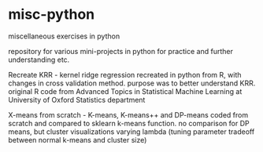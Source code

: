 # misc-python
miscellaneous exercises in python

repository for various mini-projects in python for practice and further understanding etc.

Recreate KRR - kernel ridge regression recreated in python from R, with changes in cross validation method. purpose was to better understand KRR. original R code from Advanced Topics in Statistical Machine Learning at University of Oxford Statistics department

X-means from scratch - K-means, K-means++ and DP-means coded from scratch and compared to sklearn k-means function. no comparison for DP means, but cluster visualizations varying lambda (tuning parameter tradeoff between normal k-means and cluster size)
